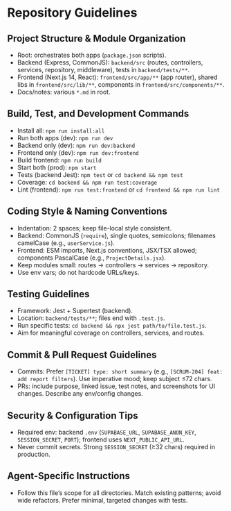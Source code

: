 # Repository Guidelines

## Project Structure & Module Organization
- Root: orchestrates both apps (`package.json` scripts).
- Backend (Express, CommonJS): `backend/src` (routes, controllers, services, repository, middleware), tests in `backend/tests/**`.
- Frontend (Next.js 14, React): `frontend/src/app/**` (app router), shared libs in `frontend/src/lib/**`, components in `frontend/src/components/**`.
- Docs/notes: various `*.md` in root.

## Build, Test, and Development Commands
- Install all: `npm run install:all`
- Run both apps (dev): `npm run dev`
- Backend only (dev): `npm run dev:backend`
- Frontend only (dev): `npm run dev:frontend`
- Build frontend: `npm run build`
- Start both (prod): `npm start`
- Tests (backend Jest): `npm test` or `cd backend && npm test`
- Coverage: `cd backend && npm run test:coverage`
- Lint (frontend): `npm run test:frontend` or `cd frontend && npm run lint`

## Coding Style & Naming Conventions
- Indentation: 2 spaces; keep file-local style consistent.
- Backend: CommonJS (`require`), single quotes, semicolons; filenames camelCase (e.g., `userService.js`).
- Frontend: ESM imports, Next.js conventions, JSX/TSX allowed; components PascalCase (e.g., `ProjectDetails.jsx`).
- Keep modules small: routes → controllers → services → repository.
- Use env vars; do not hardcode URLs/keys.

## Testing Guidelines
- Framework: Jest + Supertest (backend).
- Location: `backend/tests/**`; files end with `.test.js`.
- Run specific tests: `cd backend && npx jest path/to/file.test.js`.
- Aim for meaningful coverage on controllers, services, and routes.

## Commit & Pull Request Guidelines
- Commits: Prefer `[TICKET] type: short summary` (e.g., `[SCRUM-204] feat: add report filters`). Use imperative mood; keep subject ≤72 chars.
- PRs: include purpose, linked issue, test notes, and screenshots for UI changes. Describe any env/config changes.

## Security & Configuration Tips
- Required env: backend `.env` (`SUPABASE_URL`, `SUPABASE_ANON_KEY`, `SESSION_SECRET`, `PORT`); frontend uses `NEXT_PUBLIC_API_URL`.
- Never commit secrets. Strong `SESSION_SECRET` (≥32 chars) required in production.

## Agent-Specific Instructions
- Follow this file’s scope for all directories. Match existing patterns; avoid wide refactors. Prefer minimal, targeted changes with tests.
